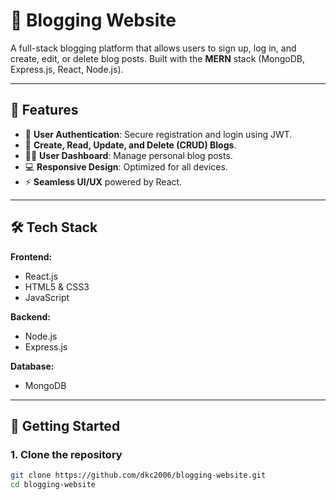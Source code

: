# 📝 Blogging Website

A full-stack blogging platform that allows users to sign up, log in, and create, edit, or delete blog posts. Built with the **MERN** stack (MongoDB, Express.js, React, Node.js).

---

## 🌟 Features

- 🔐 **User Authentication**: Secure registration and login using JWT.
- 📝 **Create, Read, Update, and Delete (CRUD) Blogs**.
- 🧑‍💻 **User Dashboard**: Manage personal blog posts.
- 💻 **Responsive Design**: Optimized for all devices.
- ⚡ **Seamless UI/UX** powered by React.

---

## 🛠️ Tech Stack

**Frontend:**
- React.js
- HTML5 & CSS3
- JavaScript

**Backend:**
- Node.js
- Express.js

**Database:**
- MongoDB

---

## 🚀 Getting Started

### 1. Clone the repository

```bash
git clone https://github.com/dkc2006/blogging-website.git
cd blogging-website

